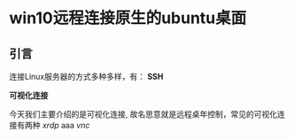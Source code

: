# win10远程连接原生的ubuntu桌面

## 引言

连接Linux服务器的方式多种多样，有：
**SSH**

**可视化连接**

今天我们主要介绍的是可视化连接, 故名思意就是远程桌年控制，常见的可视化连接有两种
*xrdp*   aaa
*vnc*  
